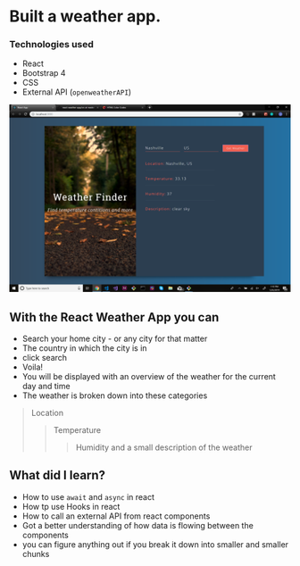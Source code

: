 # Built a weather app.

### Technologies used
- React
- Bootstrap 4
- CSS
- External API (`openweatherAPI`)

![alt text](public/weatherPic.png)

## With the React Weather App you can 

- Search your home city - or any city for that matter
- The country in which the city is in
- click search
- Voila!
- You will be displayed with an overview of the weather for the current day and time
- The weather is broken down into these categories
> Location
>> Temperature
>>> Humidity
>>> and a small description of the weather

## What did I learn?

- How to use `await` and `async` in react
- How tp use Hooks in react 
- How to call an external API from react components
- Got a better understanding of how data is flowing between the components
- you can figure anything out if you break it down into smaller and smaller chunks



